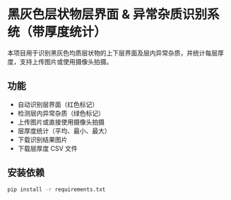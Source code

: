 # 黑灰色层状物层界面 & 异常杂质识别系统（带厚度统计）

本项目用于识别黑灰色均质层状物的上下层界面及层内异常杂质，并统计每层厚度，支持上传图片或使用摄像头拍摄。

## 功能
- 自动识别层界面（红色标记）
- 检测层内异常杂质（绿色标记）
- 上传图片或直接使用摄像头拍摄
- 层厚度统计（平均、最小、最大）
- 下载识别结果图片
- 下载层厚度 CSV 文件

## 安装依赖
```bash
pip install -r requirements.txt

